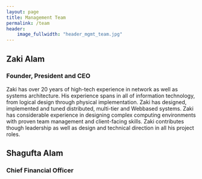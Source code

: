 ```yaml
---
layout: page
title: Management Team
permalink: /team
header:
    image_fullwidth: "header_mgmt_team.jpg"
---
```


## Zaki Alam

### Founder, President and CEO

Zaki has over 20 years of high-tech experience in network as well as systems architecture. His experience spans in all of information technology, from logical design through physical implementation. Zaki has designed, implemented and tuned distributed, multi-tier and Webbased systems. Zaki has considerable experience in designing complex computing environments with proven team management and client-facing skills. Zaki contributes though leadership as well as design and technical direction in all his project roles.


## Shagufta Alam

### Chief Financial Officer
